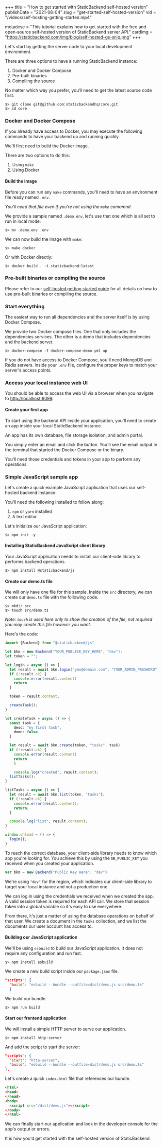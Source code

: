 +++
title				= "How to get started with StaticBackend self-hosted version"
publishDate	= "2021-08-04"
slug				= "get-started-self-hosted-version"
vid = "/videos/self-hosting-getting-started.mp4"

metadesc = "This tutorial explains how to get started with the free and open-source self-hosted version of StaticBackend server API."
cardimg = "https://staticbackend.com/img/blog/self-hosted-gs-snip.png"
+++

Let's start by getting the server code to your local development environment.

There are three options to have a running StaticBackend instance:

1. Docker and Docker Compose
2. Pre-built binaries
3. Compiling the source

No matter which way you prefer, you'll need to get the latest source code first.

```shell
$> git clone git@github.com:staticbackendhq/core.git
$> cd core
```

### Docker and Docker Compose

If you already have access to Docker, you may execute the following commands to 
have your backend up and running quickly.

We'll first need to build the Docker image.

There are two options to do this:

1. Using `make`
2. Using Docker

#### Build the image

Before you can run any `make` commands, you'll need to have an environment file 
ready named `.env`.

_You'll need that file even if you're not using the `make` comamnd_

We provide a sample named `.demo.env`, let's use that one which is all set to 
run in local mode:

```shell
$> mv .demo.env .env
```

We can now build the image with `make`:

```shell
$> make docker
```

Or with Docker directly:


```shell
$> docker build . -t staticbackend:latest
```

### Pre-built binaries or compiling the source

Please refer to our 
[self-hosted getting started guide](/getting-started/self-hosting/) for all 
details on how to use pre-built binaries or compiling the source.

### Start everything

The easiest way to run all dependencies and the server itself is by using 
Docker Compose.

We provide two Docker compose files. One that only includes the dependencies 
services. The other is a demo that includes dependencies and the backend 
server.

```shell
$> docker-compose -f docker-compose-demo.yml up
```

If you do not have access to Docker Compose, you'll need MongoDB and Redis 
servers. Inside your `.env` file, configure the proper keys to match your 
server's access points.

### Access your local instance web UI

You should be able to access the web UI via a browser when you navigate to 
[http://localhost:8099](http://localhost:8099).

#### Create your first app

To start using the backend API inside your application, you'll need to create 
an app inside your local StaticBackend instance.

An app has its own database, file storage isolation, and admin portal.

You simply enter an email and click the button. You'll see the email output in 
the terminal that started the Docker Compose or the binary.

You'll need those credentials and tokens in your app to perform any operations.

### Simple JavaScript sample app

Let's create a quick example JavaScript application that uses our self-hosted 
backend instance.

You'll need the following installed to follow along:

1. `npm` or `yarn` installed
2. A text editor

Let's initialize our JavaScript application:

```shell
$> npm init -y
```

#### Installing StaticBackend JavaScript client library

Your JavaScript application needs to install our client-side library to performs 
backend operations.

```shell
$> npm install @staticbackend/js
```

#### Create our demo.ts file

We will only have one file for this sample. Inside the `src` directory, we can 
create our `demo.ts` file with the following code.

```shell
$> mkdir src
$> touch src/demo.ts
```

_Note: `touch` is used here only to show the creation of the file, not required 
you may create this file however you want_.

Here's the code:

```typescript
import {Backend} from "@staticbackend/js"

let bkn = new Backend("YOUR_PUBLICK_KEY_HERE", "dev");
let token = "";

let login = async () => {
  let result = await bkn.login("you@domain.com", "YOUR_ADMIN_PASSWORD");
  if (!result.ok) {
    console.error(result.content)
    return
  }

  token = result.content;

  createTask();
}

let createTask = async () => {
  const task = {
    desc: "my first task",
    done: false
  }

  let result = await bkn.create(token, "tasks", task)
  if (!result.ok) {
    console.error(result.content)
    return
    }

    console.log("created", result.content);
  listTasks();
}

listTasks = async () => {
  let result = await bkn.list(token, "tasks");
  if (!result.ok) {
    console.error(result.content);
    return;
  }

  console.log("list", result.content);
}

window.onload = () => {
  login();
}
```

To reach the correct database, your client-side library needs to know which app 
you're looking for. You achieve this by using the `SB_PUBLIC_KEY` you received 
when you created your application.

```javascript
var bkn = new Backend("Public Key Here", "dev")
```

We're using `"dev"` for the region, which indicates our client-side library to 
target your local instance and not a production one.

We can log in using the credentials we received when we created the app. A valid 
session token is required for each API call. We store that session token into a 
global variable so it's easy to use everywhere.

From there, it's just a matter of using the database operations on behalf of that 
user. We create a document in the `tasks` collection, and we list the documents 
our user account has access to.

#### Building our JavaScript application

We'll be using `esbuild` to build our JavaScript application. It does not 
require any configuration and run fast.

```shell
$> npm install esbuild
```

We create a new build script inside our `package.json` file.

```json
"scripts": {
  "build": "esbuild --bundle --outfile=dist/demo.js src/demo.ts"
  }
```

We build our bundle:

```shell
$> npm run build
```

#### Start our frontend application

We will install a simple HTTP server to serve our application.

```shell
$> npm install http-server
```

And add the script to start the server:

```json
"scripts": {
  "start": "http-server",
  "build": "esbuild --bundle --outfile=dist/demo.js src/demo.ts"
},
```

Let's create a quick `index.html` file that references our bundle.

```html
<html>
<head>
</head>
<body>
  <script src="/dist/demo.js"></script>
</body>
</html>
```

We can finally start our application and look in the developer console for the 
app's output or errors.

It is how you'd get started with the self-hosted version of StaticBackend.
